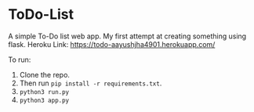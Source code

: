 # ToDo-List
A simple To-Do list web app. My first attempt at creating something using flask.
Heroku Link: https://todo-aayushjha4901.herokuapp.com/ 


To run:
1. Clone the repo.
2. Then run `pip install -r requirements.txt`.
3. `python3 run.py`
4. `python3 app.py`
